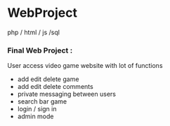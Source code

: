 # WebProject
php  / html / js /sql

### Final Web Project :
User access video game website with lot of functions
 -  add edit delete game
 -  add edit delete comments
 -  private messaging between users
 -  search bar game
 -  login / sign in
 -  admin mode
